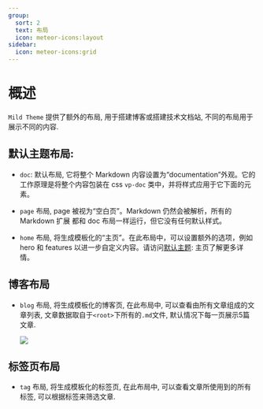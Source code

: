 ```yaml
---
group:
  sort: 2
  text: 布局
  icon: meteor-icons:layout
sidebar:
  icon: meteor-icons:grid
---
```


# 概述

`Mild Theme` 提供了额外的布局, 用于搭建博客或搭建技术文档站, 不同的布局用于展示不同的内容.

## 默认主题布局:

- `doc`: 默认布局, 它将整个 Markdown 内容设置为“documentation”外观。它的工作原理是将整个内容包装在 css `vp-doc` 类中，并将样式应用于它下面的元素。

- `page` 布局, page 被视为“空白页”。Markdown 仍然会被解析，所有的 Markdown 扩展 都和 doc 布局一样运行，但它没有任何默认样式。

- `home` 布局, 将生成模板化的“主页”。在此布局中，可以设置额外的选项，例如 hero 和 features 以进一步自定义内容。请访问[默认主题](https://vitepress.dev/zh/reference/default-theme-home-page): 主页了解更多详情。

## 博客布局

- `blog` 布局, 将生成模板化的博客页, 在此布局中, 可以查看由所有文章组成的文章列表, 文章数据取自于`<root>`下所有的`.md`文件, 默认情况下每一页展示5篇文章.

  ![](https://hacxy-1259720482.cos.ap-hongkong.myqcloud.com/images/Kapture%202025-01-13%20at%2014.43.57.gif)

## 标签页布局

- `tag` 布局, 将生成模板化的标签页, 在此布局中, 可以查看文章所使用到的所有标签, 可以根据标签来筛选文章.
